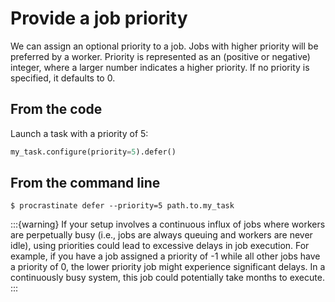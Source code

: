 # Provide a job priority

We can assign an optional priority to a job. Jobs with higher priority will be
preferred by a worker. Priority is represented as an (positive or negative)
integer, where a larger number indicates a higher priority. If no priority is
specified, it defaults to 0.

## From the code

Launch a task with a priority of 5:

```python
my_task.configure(priority=5).defer()
```

## From the command line

```console
$ procrastinate defer --priority=5 path.to.my_task
```

:::{warning}
If your setup involves a continuous influx of jobs where workers are
perpetually busy (i.e., jobs are always queuing and workers are never idle),
using priorities could lead to excessive delays in job execution. For example,
if you have a job assigned a priority of -1 while all other jobs have a
priority of 0, the lower priority job might experience significant delays. In
a continuously busy system, this job could potentially take months to execute.
:::
